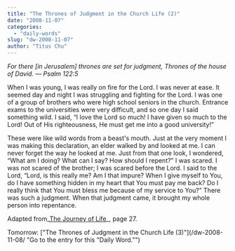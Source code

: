 ```yaml
---
title: "The Thrones of Judgment in the Church Life (2)"
date: "2008-11-07"
categories: 
  - "daily-words"
slug: "dw-2008-11-07"
author: "Titus Chu"
---
```


_For there \[in Jerusalem\] thrones are set for judgment, Thrones of the house of David. — Psalm 122:5_

When I was young, I was really on fire for the Lord. I was never at ease. It seemed day and night I was struggling and fighting for the Lord. I was one of a group of brothers who were high school seniors in the church. Entrance exams to the universities were very difficult, and so one day I said something wild. I said, “I love the Lord so much! I have given so much to the Lord! Out of His righteousness, He must get me into a good university!”

These were like wild words from a beast's mouth. Just at the very moment I was making this declaration, an elder walked by and looked at me. I can never forget the way he looked at me. Just from that one look, I wondered, “What am I doing? What can I say? How should I repent?” I was scared. I was not scared of the brother; I was scared before the Lord. I said to the Lord, “Lord, is this really me? Am I that impure? When I give myself to You, do I have something hidden in my heart that You must pay me back? Do I really think that You must bless me because of my service to You?” There was such a judgment. When that judgment came, it brought my whole person into repentance.

Adapted from_[The Journey of Life](/book-journey-of-life/ "Go to this book")_, page 27.

Tomorrow: ["The Thrones of Judgment in the Church Life (3)"](/dw-2008-11-08/ "Go to the entry for this "Daily Word."")
